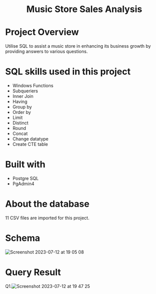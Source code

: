 # <p align="center">Music Store Sales Analysis</p> 
# Project Overview
Utilise SQL to assist a music store in enhancing its business growth by providing answers to various questions.

# SQL skills used in this project
* Windows Functions
* Subqueriers
* Inner Join
* Having
* Group by
* Order by
* Limit
* Distinct
* Round
* Concat
* Change datatype
* Create CTE table

# Built with
* Postgre SQL
* PgAdmin4

# About the database
11 CSV files are imported for this project.

# Schema
![Screenshot 2023-07-12 at 19 05 08](https://github.com/AnalystEric/SQL_Sales_Analysis---Music_Store/assets/127030648/588268b0-228e-4b12-a4aa-bef495d6a1cd)

# Query Result

Q1.![Screenshot 2023-07-12 at 19 47 25](https://github.com/AnalystEric/SQL_Sales_Analysis---Music/assets/127030648/051d370e-997c-4e35-855d-a7073ef8b16f)
